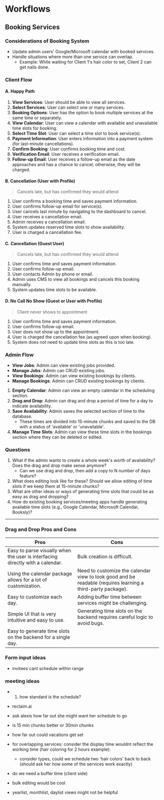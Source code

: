 # Workflows

## Booking Services

### Considerations of Booking System

- Update admin users' Google/Microsoft calendar with booked services.
- Handle situations where more than one service can overlap.
  - Example: While waiting for Client 1's hair color to set, Client 2 can get nails done.

### Client Flow

#### A. Happy Path

1. **View Services**: User should be able to view all services.
2. **Select Services**: User can select one or many services.
3. **Booking Options**: User has the option to book multiple services at the same time or separately.
4. **View Calendar**: User can view a calendar with available and unavailable time slots for booking.
5. **Select Time Slot**: User can select a time slot to book service(s).
6. **Payment Information**: User enters information into a payment system (for last-minute cancellations).
7. **Confirm Booking**: User confirms booking time and cost.
8. **Verification Email**: User receives a verification email.
9. **Follow-up Email**: User receives a follow-up email as the date approaches and has a chance to cancel; otherwise, they will be charged.

#### B. Cancellation (User with Profile)

> Cancels late, but has confirmed they would attend

1. User confirms a booking time and saves payment information.
2. User confirms follow-up email for service(s).
3. User cancels last minute by navigating to the dashboard to cancel.
4. User receives a cancellation email.
5. Admin receives a cancellation email.
6. System updates reserved time slots to show availability.
7. User is charged a cancellation fee.

#### C. Cancellation (Guest User)

> Cancels late, but has confirmed they would attend

1. User confirms time and saves payment information.
2. User confirms follow-up email.
3. User contacts Admin by phone or email.
4. Admin uses CMS to view all bookings and cancels this booking manually.
5. System updates time slots to be available.

#### D. No Call No Show (Guest or User with Profile)

> Client never shows to appointment

1. User confirms time and saves payment information.
2. User confirms follow-up email.
3. User does not show up to the appointment.
4. User is charged the cancellation fee (as agreed upon when booking).
5. System does not need to update time slots as this is too late.

### Admin Flow

- **View Jobs**: Admin can view existing jobs provided.
- **Manage Jobs**: Admin can CRUD existing jobs.
- **View Bookings**: Admin can view existing bookings by clients.
- **Manage Bookings**: Admin can CRUD existing bookings by clients.

1. **Empty Calendar**: Admin can view an empty calendar in the scheduling section.
2. **Drag and Drop**: Admin can drag and drop a period of time for a day to indicate availability.
3. **Save Availability**: Admin saves the selected section of time to the database.
   - These times are divided into 15-minute chunks and saved to the DB with a status of 'available' or 'unavailable'.
4. **Manage Time Slots**: Admin can view these time slots in the bookings section where they can be deleted or edited.

### Questions

1. What if the admin wants to create a whole week's worth of availability? Does the drag and drop make sense anymore?
   - Can we use drag and drop, then add a copy to N number of days feature?
2. What does editing look like for these? Should we allow editing of time slots if we keep them at 15-minute chunks?
3. What are other ideas or ways of generating time slots that could be as easy as drag and dropping?
4. How do existing booking services/meeting apps handle generating available time slots (e.g., Google Calendar, Microsoft Calendar, Booksly)?

---

### Drag and Drop Pros and Cons

| **Pros**                                                                      | **Cons**                                                                                                    |
| ----------------------------------------------------------------------------- | ----------------------------------------------------------------------------------------------------------- |
| Easy to parse visually when the user is interfacing directly with a calendar. | Bulk creation is difficult.                                                                                 |
| Using the calendar package allows for a lot of customization.                 | Need to customize the calendar view to look good and be readable (requires learning a third-party package). |
| Easy to customize each day.                                                   | Adding buffer time between services might be challenging.                                                   |
| Simple UI that is very intuitive and easy to use.                             | Generating time slots on the backend requires careful logic to avoid bugs.                                  |
| Easy to generate time slots on the backend for a single day.                  |                                                                                                             |

### Form input ideas

- invitees cant schedule within range

### meeting ideas

- 1. how standard is the schedule?
- reclaim.ai

- ask alexis how far out she might want her schedule to go
- is 15 min chunks better or 30min chunks
- how far out could vacations get set
- for overlapping services: consider the display time wouldnt reflect the working time (hair coloring for 2 hours example):
  - consider types, could we schedule two 'hair colors' back to back (should ask her how some of the services work exactly)

- do we need a buffer time (client side)
- bulk editing would be cool
- yearlist, monthlist, daylist views might not be helpful
